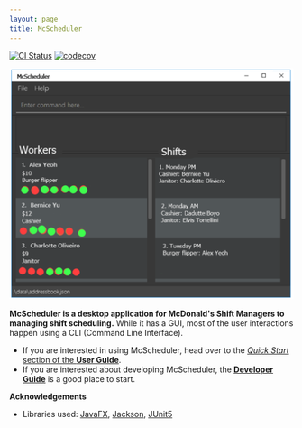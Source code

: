 ```yaml
---
layout: page
title: McScheduler
---
```


[![CI Status](https://github.com/se-edu/addressbook-level3/workflows/Java%20CI/badge.svg)](https://github.com/se-edu/addressbook-level3/actions)
[![codecov](https://codecov.io/gh/se-edu/addressbook-level3/branch/master/graph/badge.svg)](https://codecov.io/gh/se-edu/addressbook-level3)

![Ui](images/Ui.png)

**McScheduler is a desktop application for McDonald's Shift Managers to managing shift scheduling.** While it has a GUI, most of the user interactions happen using a CLI (Command Line Interface).

* If you are interested in using McScheduler, head over to the [_Quick Start_ section of the **User Guide**](UserGuide.html#quick-start).
* If you are interested about developing McScheduler, the [**Developer Guide**](DeveloperGuide.html) is a good place to start.


**Acknowledgements**

* Libraries used: [JavaFX](https://openjfx.io/), [Jackson](https://github.com/FasterXML/jackson), [JUnit5](https://github.com/junit-team/junit5)
